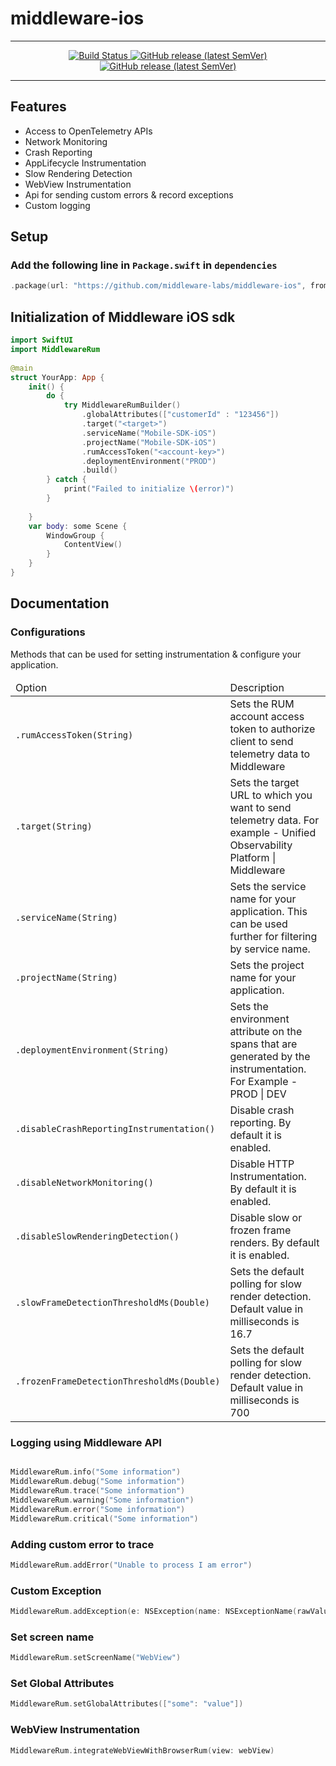 # middleware-ios
---
<p align="center">
    <a href="https://github.com/middleware-labs/middleware-android/releases">
        <img alt="Build Status" src="https://img.shields.io/badge/status-beta-orange">
      </a>
    <a href="https://github.com/middleware-labs/middleware-ios/actions/workflows/BuildAndTest.yml?query=branch%3Amain+">
        <img alt="GitHub release (latest SemVer)" src="https://github.com/middleware-labs/middleware-ios/actions/workflows/BuildAndTest.yml/badge.svg">
    </a>
    <a href="https://github.com/middleware-labs/middleware-android/releases">
        <img alt="GitHub release (latest SemVer)" src="https://img.shields.io/github/v/release/middleware-labs/middleware-ios?include_prereleases&style=flat">
    </a>
</p>

---

## Features

- Access to OpenTelemetry APIs
- Network Monitoring
- Crash Reporting
- AppLifecycle Instrumentation
- Slow Rendering Detection
- WebView Instrumentation
- Api for sending custom errors & record exceptions
- Custom logging
            
## Setup
            
### Add the following line in `Package.swift` in `dependencies`
            
```swift
.package(url: "https://github.com/middleware-labs/middleware-ios", from: "1.0.0"),
```
            
## Initialization of Middleware iOS sdk
            
```swift
import SwiftUI
import MiddlewareRum
            
@main
struct YourApp: App {
    init() {
        do {
            try MiddlewareRumBuilder()
                .globalAttributes(["customerId" : "123456"])
                .target("<target>")
                .serviceName("Mobile-SDK-iOS")
                .projectName("Mobile-SDK-iOS")
                .rumAccessToken("<account-key>")
                .deploymentEnvironment("PROD")
                .build()
        } catch {
            print("Failed to initialize \(error)")
        }
        
    }
    var body: some Scene {
        WindowGroup {
            ContentView()
        }
    }
}
```

## Documentation

### Configurations

Methods that can be used for setting instrumentation & configure your application.
                                
<table>
    <thead>
        <tr><td>Option</td><td>Description</td><tr>
    </thead>
    <tbody>
        <tr>
            <td>
                <code lang="swift">.rumAccessToken(String)</code>
            </td>
            <td>
                Sets the RUM account access token to authorize client to send telemetry data to Middleware
            </td>
        </tr>
        <tr>
            <td>
                <code lang="swift">.target(String)</code>
            </td>
            <td>
                Sets the target URL to which you want to send telemetry data. For example - Unified Observability Platform | Middleware
            </td>
        </tr>
        <tr>
            <td>
                <code lang="swift">.serviceName(String)</code>
            </td>
            <td>
                Sets the service name for your application. This can be used further for filtering by service name.
            </td>
        </tr>
        <tr>
            <td>
                <code lang="swift">.projectName(String)</code>
            </td>
            <td>
                Sets the project name for your application.
            </td>
        </tr>
        <tr>
            <td>
                <code lang="swift">.deploymentEnvironment(String)</code>
            </td>
            <td>
                Sets the environment attribute on the spans that are generated by the instrumentation. For Example - PROD | DEV
            </td>
        </tr>
        <tr>
            <td>
                <code lang="swift">.disableCrashReportingInstrumentation()</code>
            </td>
            <td>
                Disable crash reporting. By default it is enabled.
            </td>
        </tr>
        <tr>
            <td>
                <code lang="swift">.disableNetworkMonitoring()</code>
            </td>
            <td>
                Disable HTTP Instrumentation. By default it is enabled.
            </td>
        </tr>
        <tr>
            <td>
                <code lang="swift">.disableSlowRenderingDetection()</code>
            </td>
            <td>
                Disable slow or frozen frame renders. By default it is enabled.
            </td>
        </tr>
        <tr>
            <td>
                <code lang="swift">.slowFrameDetectionThresholdMs(Double)</code>
            </td>
            <td>
                Sets the default polling for slow render detection. Default value in milliseconds is 16.7
            </td>
        </tr>
        <tr>
            <td>
                <code lang="swift">.frozenFrameDetectionThresholdMs(Double)</code>
            </td>
            <td>
                Sets the default polling for slow render detection. Default value in milliseconds is 700
            </td>
        </tr>
    </tbody>
</table>

### Logging using Middleware API

```swift

MiddlewareRum.info("Some information")
MiddlewareRum.debug("Some information")
MiddlewareRum.trace("Some information")
MiddlewareRum.warning("Some information")
MiddlewareRum.error("Some information")
MiddlewareRum.critical("Some information")
```

### Adding custom error to trace

```swift
MiddlewareRum.addError("Unable to process I am error")
```

### Custom Exception

```swift
MiddlewareRum.addException(e: NSException(name: NSExceptionName(rawValue: "RuntimeException"), reason: "I am custom exception"))
```

### Set screen name

```swift
MiddlewareRum.setScreenName("WebView")
```

### Set Global Attributes

```swift
MiddlewareRum.setGlobalAttributes(["some": "value"])
```

### WebView Instrumentation

```swift
MiddlewareRum.integrateWebViewWithBrowserRum(view: webView)
```
